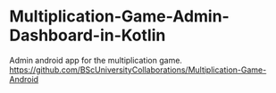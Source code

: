 # Multiplication-Game-Admin-Dashboard-in-Kotlin
Admin android app for the multiplication game.
https://github.com/BScUniversityCollaborations/Multiplication-Game-Android
